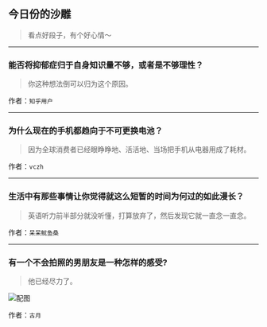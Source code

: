 ## 今日份的沙雕

> 看点好段子，有个好心情～


 
---

### 能否将抑郁症归于自身知识量不够，或者是不够理性？

> 你这种想法倒可以归为这个原因。


作者：`知乎用户`

---

### 为什么现在的手机都趋向于不可更换电池？

> 因为全球消费者已经眼睁睁地、活活地、当场把手机从电器用成了耗材。


作者：`vczh`

---

### 生活中有那些事情让你觉得就这么短暂的时间为何过的如此漫长？

> 英语听力前半部分就没听懂，打算放弃了，然后发现它就一直念一直念。


作者：`呆呆鱿鱼桑`

---

### 有一个不会拍照的男朋友是一种怎样的感受?

> 他已经尽力了。



![配图](http://pic2.zhimg.com/70/c4d67bf78ff07cfedaa7ba425e208381_b.jpg)


作者：`古月`